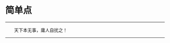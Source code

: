 简单点
========
-------------------------------------------------------------------------------
　　天下本无事，庸人自扰之！

-------------------------------------------------------------------------------

